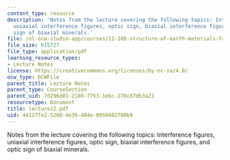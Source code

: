 ```yaml
---
content_type: resource
description: 'Notes from the lecture covering the following topics: Interference figures,
  uniaxial interference figures, optic sign, biaxial interference figures, and optic
  sign of biaxial minerals.'
file: /ol-ocw-studio-app/courses/12-108-structure-of-earth-materials-fall-2004/44127fe252004e36404e0959482f00b9_lecture12.pdf
file_size: 615727
file_type: application/pdf
learning_resource_types:
- Lecture Notes
license: https://creativecommons.org/licenses/by-nc-sa/4.0/
ocw_type: OCWFile
parent_title: Lecture Notes
parent_type: CourseSection
parent_uid: 7d296d81-2189-7753-1ebc-270cd7db3a21
resourcetype: Document
title: lecture12.pdf
uid: 44127fe2-5200-4e36-404e-0959482f00b9
---
```

Notes from the lecture covering the following topics: Interference figures, uniaxial interference figures, optic sign, biaxial interference figures, and optic sign of biaxial minerals.
